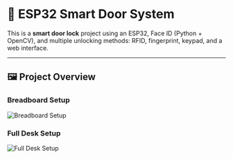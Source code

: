 # 🚪 ESP32 Smart Door System
This is a **smart door lock** project using an ESP32, Face ID (Python + OpenCV), and multiple unlocking methods: RFID, fingerprint, keypad, and a web interface.

---
## 🖼️ Project Overview

### Breadboard Setup
![Breadboard Setup](https://raw.githubusercontent.com/YourUsername/ESP32-smart-door-system/main/YOUR_IMAGE_NAME_HERE)

### Full Desk Setup
![Full Desk Setup](https://raw.githubusercontent.com/YourUsername/ESP32-smart-door-system/main/YOUR_IMAGE_NAME_HERE)
